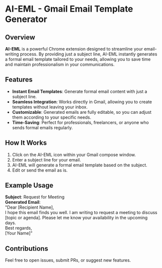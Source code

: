 # AI-EML - Gmail Email Template Generator

## Overview
**AI-EML** is a powerful Chrome extension designed to streamline your email-writing process. By providing just a subject line, AI-EML instantly generates a formal email template tailored to your needs, allowing you to save time and maintain professionalism in your communications.

## Features
- **Instant Email Templates**: Generate formal email content with just a subject line.
- **Seamless Integration**: Works directly in Gmail, allowing you to create templates without leaving your inbox.
- **Customizable**: Generated emails are fully editable, so you can adjust them according to your specific needs.
- **Time-Saving**: Perfect for professionals, freelancers, or anyone who sends formal emails regularly.

## How It Works
1. Click on the AI-EML icon within your Gmail compose window.
2. Enter a subject line for your email.
3. AI-EML will generate a formal email template based on the subject.
4. Edit or send the email as is.

## Example Usage
**Subject**: Request for Meeting  
**Generated Email**:  
"Dear [Recipient Name],  
I hope this email finds you well. I am writing to request a meeting to discuss [topic or agenda]. Please let me know your availability in the upcoming days.  
Best regards,  
[Your Name]"

## Contributions
Feel free to open issues, submit PRs, or suggest new features.



